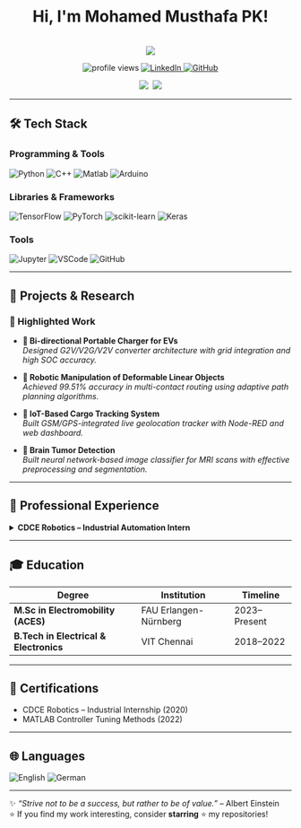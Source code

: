 <div align="center">
  <h1>Hi, I'm Mohamed Musthafa PK!</h1>
  <br>
  <img src="https://readme-typing-svg.demolab.com?font=Fira+Code&pause=1000&color=00C7B7&width=435&lines=Electromobility+Master's+Student;Control+Systems+Engineer;Robotics+&+AI+Enthusiast;Embedded+&+Automation+Developer" />
  
  <p align="center">
    <img src="https://komarev.com/ghpvc/?username=million-9&label=Profile+Views&color=00C7B7&style=flat" alt="profile views" />
    <a href="https://linkedin.com/in/momusthafapk">
      <img src="https://img.shields.io/badge/-Connect-blue?style=flat&logo=linkedin" alt="LinkedIn" />
    </a>
    <a href="https://github.com/million-9">
      <img src="https://img.shields.io/badge/-GitHub-black?style=flat&logo=github" alt="GitHub" />
    </a>
  </p>
  
  <p align="center">
    <a href=""><img src="https://github-readme-stats.vercel.app/api/top-langs/?username=million-9&layout=compact&langs_count=10"/></a>&nbsp
    <a href=""><img src="https://github-readme-stats.vercel.app/api?username=million-9&count_private=true&show_icons=true"/></a>
  </p>
</div>

---

## 🛠️ Tech Stack

### Programming & Tools
![Python](https://img.shields.io/badge/-Python-3776AB?logo=python&logoColor=white)
![C++](https://img.shields.io/badge/-C++-00599C?logo=c%2b%2b&logoColor=white)
![Matlab](https://img.shields.io/badge/-MATLAB-orange?logo=mathworks)
![Arduino](https://img.shields.io/badge/-Arduino-00979D?logo=arduino&logoColor=white)

### Libraries & Frameworks
![TensorFlow](https://img.shields.io/badge/-TensorFlow-FF6F00?logo=tensorflow)
![PyTorch](https://img.shields.io/badge/-PyTorch-EE4C2C?logo=pytorch)
![scikit-learn](https://img.shields.io/badge/-scikit--learn-F7931E?logo=scikit-learn&logoColor=white)
![Keras](https://img.shields.io/badge/-Keras-D00000?logo=keras)

### Tools
![Jupyter](https://img.shields.io/badge/-Jupyter-F37626?logo=jupyter)
![VSCode](https://img.shields.io/badge/-VSCode-007ACC?logo=visual-studio-code)
![GitHub](https://img.shields.io/badge/-GitHub-181717?logo=github)

---

## 📂 Projects & Research

### 📌 Highlighted Work
- **🔌 Bi-directional Portable Charger for EVs**  
  _Designed G2V/V2G/V2V converter architecture with grid integration and high SOC accuracy._

- **🤖 Robotic Manipulation of Deformable Linear Objects**  
  _Achieved 99.51% accuracy in multi-contact routing using adaptive path planning algorithms._

- **📡 IoT-Based Cargo Tracking System**  
  _Built GSM/GPS-integrated live geolocation tracker with Node-RED and web dashboard._

- **🧠 Brain Tumor Detection**  
  _Built neural network-based image classifier for MRI scans with effective preprocessing and segmentation._

---

## 💼 Professional Experience

<details>
<summary><strong>CDCE Robotics – Industrial Automation Intern</strong></summary>
<ul>
  <li>Developed PLC-HMI systems for automation solutions.</li>
  <li>Built a real-time CV-based poka-yoke system with 100% fault detection during tests.</li>
</ul>
</details>

---

## 🎓 Education

| Degree | Institution | Timeline |
|--------|-------------|----------|
| **M.Sc in Electromobility (ACES)** | FAU Erlangen-Nürnberg | 2023–Present |
| **B.Tech in Electrical & Electronics** | VIT Chennai | 2018–2022 |

---

## 📜 Certifications

- CDCE Robotics – Industrial Internship (2020)
- MATLAB Controller Tuning Methods (2022)

---

## 🌐 Languages

![English](https://img.shields.io/badge/English-C1-blue)
![German](https://img.shields.io/badge/German-A2-yellow)

---

✨ *“Strive not to be a success, but rather to be of value.”* – Albert Einstein  
⭐ If you find my work interesting, consider **starring** ⭐ my repositories!
